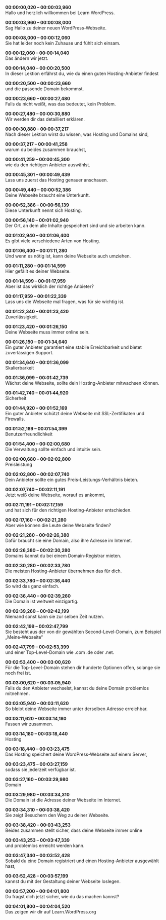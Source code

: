 **00:00:00,020 – 00:00:03,960**  
Hallo und herzlich willkommen bei Learn WordPress.

**00:00:03,960 – 00:00:08,000**  
Sag Hallo zu deiner neuen WordPress-Webseite.

**00:00:08,000 – 00:00:12,060**  
Sie hat leider noch kein Zuhause und fühlt sich einsam.

**00:00:12,060 – 00:00:14,040**  
Das ändern wir jetzt.

**00:00:14,040 – 00:00:20,500**  
In dieser Lektion erfährst du, wie du einen guten Hosting-Anbieter findest

**00:00:20,500 – 00:00:23,660**  
und die passende Domain bekommst.

**00:00:23,660 – 00:00:27,480**  
Falls du nicht weißt, was das bedeutet, kein Problem.

**00:00:27,480 – 00:00:30,880**  
Wir werden dir das detailliert erklären.

**00:00:30,880 – 00:00:37,217**  
Nach dieser Lektion wirst du wissen, was Hosting und Domains sind,

**00:00:37,217 – 00:00:41,258**  
warum du beides zusammen brauchst,

**00:00:41,259 – 00:00:45,300**  
wie du den richtigen Anbieter auswählst.

**00:00:45,301 – 00:00:49,439**  
Lass uns zuerst das Hosting genauer anschauen.

**00:00:49,440 – 00:00:52,386**  
Deine Webseite braucht eine Unterkunft.

**00:00:52,386 – 00:00:56,139**  
Diese Unterkunft nennt sich Hosting.

**00:00:56,140 – 00:01:02,940**  
Der Ort, an dem alle Inhalte gespeichert sind und sie arbeiten kann.

**00:01:02,940 – 00:01:06,400**  
Es gibt viele verschiedene Arten von Hosting.

**00:01:06,400 – 00:01:11,280**  
Und wenn es nötig ist, kann deine Webseite auch umziehen.

**00:01:11,280 – 00:01:14,599**  
Hier gefällt es deiner Webseite.

**00:01:14,599 – 00:01:17,959**  
Aber ist das wirklich der richtige Anbieter?

**00:01:17,959 – 00:01:22,339**  
Lass uns die Webseite mal fragen, was für sie wichtig ist.

**00:01:22,340 – 00:01:23,420**  
Zuverlässigkeit.

**00:01:23,420 – 00:01:26,150**  
Deine Webseite muss immer online sein.

**00:01:26,150 – 00:01:34,640**  
Ein guter Anbieter garantiert eine stabile Erreichbarkeit und bietet zuverlässigen Support.

**00:01:34,640 – 00:01:36,099**  
Skalierbarkeit

**00:01:36,099 – 00:01:42,739**  
Wächst deine Webseite, sollte dein Hosting-Anbieter mitwachsen können.

**00:01:42,740 – 00:01:44,920**  
Sicherheit

**00:01:44,920 – 00:01:52,169**  
Ein guter Anbieter schützt deine Webseite mit SSL-Zertifikaten und Firewalls.

**00:01:52,169 – 00:01:54,399**  
Benutzerfreundlichkeit

**00:01:54,400 – 00:02:00,680**  
Die Verwaltung sollte einfach und intuitiv sein.

**00:02:00,680 – 00:02:02,800**  
Preisleistung

**00:02:02,800 – 00:02:07,740**  
Dein Anbieter sollte ein gutes Preis-Leistungs-Verhältnis bieten.

**00:02:07,740 – 00:02:11,191**  
Jetzt weiß deine Webseite, worauf es ankommt,

**00:02:11,191 – 00:02:17,159**  
und hat sich für den richtigen Hosting-Anbieter entschieden.

**00:02:17,160 – 00:02:21,280**  
Aber wie können die Leute deine Webseite finden?

**00:02:21,280 – 00:02:26,380**  
Dafür braucht sie eine Domain, also ihre Adresse im Internet.

**00:02:26,380 – 00:02:30,280**  
Domains kannst du bei einem Domain-Registrar mieten.

**00:02:30,280 – 00:02:33,780**  
Die meisten Hosting-Anbieter übernehmen das für dich.

**00:02:33,780 – 00:02:36,440**  
So wird das ganz einfach.

**00:02:36,440 – 00:02:39,260**  
Die Domain ist weltweit einzigartig.

**00:02:39,260 – 00:02:42,199**  
Niemand sonst kann sie zur selben Zeit nutzen.

**00:02:42,199 – 00:02:47,799**  
Sie besteht aus der von dir gewählten Second-Level-Domain, zum Beispiel „Meine-Webseite“

**00:02:47,799 – 00:02:53,399**  
und einer Top-Level-Domain wie .com .de oder .net.

**00:02:53,400 – 00:03:00,620**  
Für die Top-Level-Domain stehen dir hunderte Optionen offen, solange sie noch frei ist.

**00:03:00,620 – 00:03:05,940**  
Falls du den Anbieter wechselst, kannst du deine Domain problemlos mitnehmen.

**00:03:05,940 – 00:03:11,620**  
So bleibt deine Webseite immer unter derselben Adresse erreichbar.

**00:03:11,620 – 00:03:14,180**  
Fassen wir zusammen.

**00:03:14,180 – 00:03:18,440**  
Hosting

**00:03:18,440 – 00:03:23,475**  
Das Hosting speichert deine WordPress-Webseite auf einem Server,

**00:03:23,475 – 00:03:27,159**  
sodass sie jederzeit verfügbar ist.

**00:03:27,160 – 00:03:29,980**  
Domain

**00:03:29,980 – 00:03:34,310**  
Die Domain ist die Adresse deiner Webseite im Internet.

**00:03:34,310 – 00:03:38,420**  
Sie zeigt Besuchern den Weg zu deiner Webseite.

**00:03:38,420 – 00:03:43,253**  
Beides zusammen stellt sicher, dass deine Webseite immer online

**00:03:43,253 – 00:03:47,339**  
und problemlos erreicht werden kann.

**00:03:47,340 – 00:03:52,428**  
Sobald du eine Domain registriert und einen Hosting-Anbieter ausgewählt hast,

**00:03:52,428 – 00:03:57,199**  
kannst du mit der Gestaltung deiner Webseite loslegen.

**00:03:57,200 – 00:04:01,800**  
Du fragst dich jetzt sicher, wie du das machen kannst?

**00:04:01,800 – 00:04:04,520**  
Das zeigen wir dir auf Learn.WordPress.org
